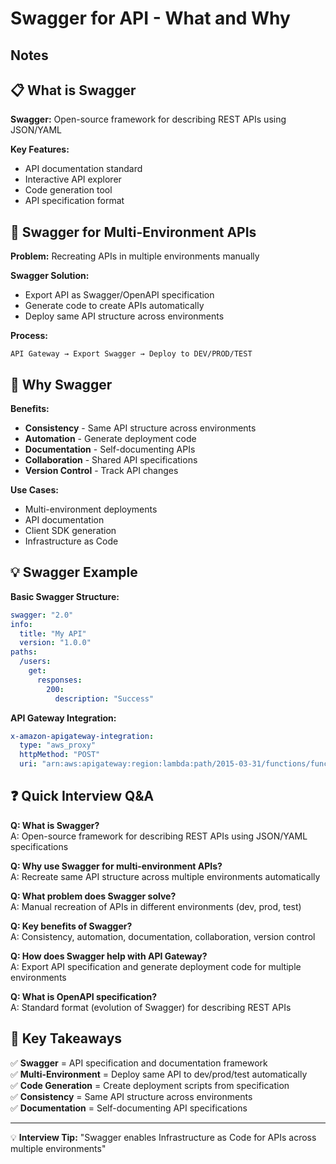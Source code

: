 # Swagger for API - What and Why

## Notes

## 📋 What is Swagger

**Swagger:** Open-source framework for describing REST APIs using JSON/YAML

**Key Features:**
- API documentation standard
- Interactive API explorer
- Code generation tool
- API specification format

## 🔄 Swagger for Multi-Environment APIs

**Problem:** Recreating APIs in multiple environments manually

**Swagger Solution:** 
- Export API as Swagger/OpenAPI specification
- Generate code to create APIs automatically
- Deploy same API structure across environments

**Process:**
```
API Gateway → Export Swagger → Deploy to DEV/PROD/TEST
```

## 🎯 Why Swagger

**Benefits:**
- **Consistency** - Same API structure across environments
- **Automation** - Generate deployment code
- **Documentation** - Self-documenting APIs
- **Collaboration** - Shared API specifications
- **Version Control** - Track API changes

**Use Cases:**
- Multi-environment deployments
- API documentation
- Client SDK generation
- Infrastructure as Code

## 💡 Swagger Example

**Basic Swagger Structure:**
```yaml
swagger: "2.0"
info:
  title: "My API"
  version: "1.0.0"
paths:
  /users:
    get:
      responses:
        200:
          description: "Success"
```

**API Gateway Integration:**
```yaml
x-amazon-apigateway-integration:
  type: "aws_proxy"
  httpMethod: "POST"
  uri: "arn:aws:apigateway:region:lambda:path/2015-03-31/functions/function-arn/invocations"
```

## ❓ Quick Interview Q&A

**Q: What is Swagger?**  
A: Open-source framework for describing REST APIs using JSON/YAML specifications

**Q: Why use Swagger for multi-environment APIs?**  
A: Recreate same API structure across multiple environments automatically

**Q: What problem does Swagger solve?**  
A: Manual recreation of APIs in different environments (dev, prod, test)

**Q: Key benefits of Swagger?**  
A: Consistency, automation, documentation, collaboration, version control

**Q: How does Swagger help with API Gateway?**  
A: Export API specification and generate deployment code for multiple environments

**Q: What is OpenAPI specification?**  
A: Standard format (evolution of Swagger) for describing REST APIs

## 🎯 Key Takeaways

✅ **Swagger** = API specification and documentation framework  
✅ **Multi-Environment** = Deploy same API to dev/prod/test automatically  
✅ **Code Generation** = Create deployment scripts from specification  
✅ **Consistency** = Same API structure across environments  
✅ **Documentation** = Self-documenting API specifications

---
💡 **Interview Tip:** "Swagger enables Infrastructure as Code for APIs across multiple environments"